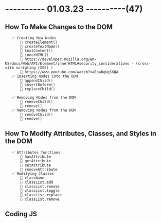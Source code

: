 # ---------- 01.03.23 ----------(47)

## How To Make Changes to the DOM

       ✅ Creating New Nodes
           🔷 createElement()
           🔷 createTextNode()
           🔷 textContent()
           🔷 innerHTML()
           🔷 https://developer.mozilla.org/en-US/docs/Web/API/Element/innerHTML#security_considerations - (cross-site scripting (XSS) )
           🔷 https://www.youtube.com/watch?v=EoaDgUgS6QA
       ✅ Inserting Nodes into the DOM
           🔷 appendChild()
           🔷 insertBefore()
           🔷 replaceChild()

       ✅ Removing Nodes from the DOM
           🔷 removeChild()
           🔷 remove()
       ✅ Removing Nodes from the DOM
           🔷 removeChild()
           🔷 remove()

## How To Modify Attributes, Classes, and Styles in the DOM

       ✅ Attributes functions
           🔷 hasAttribute
           🔷 getAttribute
           🔷 setAttribute
           🔷 removeAttribute
       ✅ Modifying Classes
           🔷 className
           🔷 classList.add
           🔷 classList.remove
           🔷 classList.toggle
           🔷 classList.replace
           🔷 classList.remove

## Coding JS
